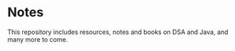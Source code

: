 # Notes
This repository includes resources, notes and books on DSA and Java, and many more to come.

